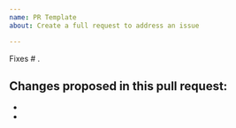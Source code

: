 ```yaml
---
name: PR Template
about: Create a full request to address an issue

---
```


Fixes # .

Changes proposed in this pull request:
-
-
-
